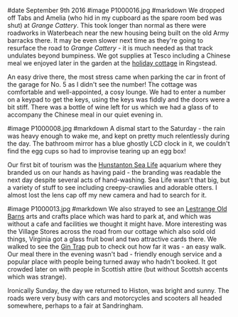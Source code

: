 #date September 9th 2016
#image P1000016.jpg
#markdown
We dropped off Tabs and Amelia (who hid in my cupboard as the spare room bed was shut) at
*Grange Cattery*. This took longer than normal as there were roadworks in Waterbeach near the
new housing being built on the old Army barracks there. It may be even slower next time
as they're going to resurface the road to *Grange Cattery* - it is much needed as that track
undulates beyond bumpiness. We got supplies at Tesco including a Chinese meal we enjoyed later
in the garden at the [holiday cottage](http://www.cottages.com/cottages/ringstead-cottage-24990)
in Ringstead.

An easy drive there, the most stress came when parking the car in front of the garage for No. 5
as I didn't see the number! The cottage was comfortable and well-appointed, a cosy lounge.
We had to enter a number on a keypad to get the keys, using the keys was fiddly and the doors
were a bit stiff. There was a bottle of wine left for us which we had a glass of to accompany the
Chinese meal in our quiet evening in.

#image P1000008.jpg
#markdown
A dismal start to the Saturday - the rain was heavy enough to wake me, and kept on pretty
much relentlessly during the day. The bathroom mirror has a blue ghostly LCD clock in it,
we couldn't find the egg cups so had to improvise tearing up an egg box!

Our first bit of tourism was the [Hunstanton Sea Life](https://www.visitsealife.com/hunstanton/) aquarium where they branded us on our hands as
having paid - the branding was readable the next day despite several acts of hand-washing.
Sea Life wasn't that big, but a variety of stuff to see including creepy-crawlies and
adorable otters. I almost lost the lens cap off my new camera and had to search for it.

#image P1000013.jpg
#markdown
We also strayed to see an [Lestrange Old Barns](https://www.lestrangeoldbarns.com/) arts and crafts place which was hard to park at, and which was
without a cafe and facilities we thought it might have. More interesting was the Village Stores
across the road from our cottage which also sold old things, Virginia got a glass fruit bowl
and two attractive cards there. We walked to see the [Gin Trap](http://www.thegintrapinn.co.uk) pub to check out how far it was -
an easy walk. Our meal there in the evening wasn't bad - friendly enough service and a
popular place with people being turned away who hadn't booked. It got crowded later on with
people in Scottish attire (but without Scottsh accents which was strange).

Ironically Sunday, the day we returned to Histon, was bright and sunny. The roads were
very busy with cars and motorcycles and scooters all headed somewhere, perhaps to a
fair at Sandringham.
